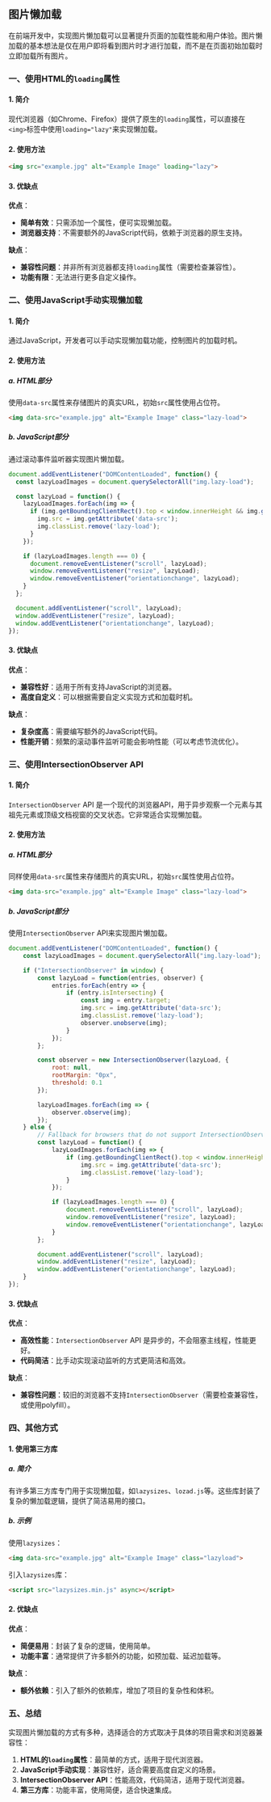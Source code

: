 ## 图片懒加载

在前端开发中，实现图片懒加载可以显著提升页面的加载性能和用户体验。图片懒加载的基本想法是仅在用户即将看到图片时才进行加载，而不是在页面初始加载时立即加载所有图片。

### 一、使用HTML的`loading`属性

#### 1. 简介

现代浏览器（如Chrome、Firefox）提供了原生的`loading`属性，可以直接在`<img>`标签中使用`loading="lazy"`来实现懒加载。

#### 2. 使用方法

```html
<img src="example.jpg" alt="Example Image" loading="lazy">
```

#### 3. 优缺点

**优点**：

- **简单有效**：只需添加一个属性，便可实现懒加载。
- **浏览器支持**：不需要额外的JavaScript代码，依赖于浏览器的原生支持。

**缺点**：

- **兼容性问题**：并非所有浏览器都支持`loading`属性（需要检查兼容性）。
- **功能有限**：无法进行更多自定义操作。

### 二、使用JavaScript手动实现懒加载

#### 1. 简介

通过JavaScript，开发者可以手动实现懒加载功能，控制图片的加载时机。

#### 2. 使用方法

##### a. HTML部分

使用`data-src`属性来存储图片的真实URL，初始`src`属性使用占位符。

```html
<img data-src="example.jpg" alt="Example Image" class="lazy-load">
```

##### b. JavaScript部分

通过滚动事件监听器实现图片懒加载。

```javascript
document.addEventListener("DOMContentLoaded", function() {
  const lazyLoadImages = document.querySelectorAll("img.lazy-load");

  const lazyLoad = function() {
    lazyLoadImages.forEach(img => {
      if (img.getBoundingClientRect().top < window.innerHeight && img.getBoundingClientRect().bottom > 0) {
        img.src = img.getAttribute('data-src');
        img.classList.remove('lazy-load');
      }
    });

    if (lazyLoadImages.length === 0) {
      document.removeEventListener("scroll", lazyLoad);
      window.removeEventListener("resize", lazyLoad);
      window.removeEventListener("orientationchange", lazyLoad);
    }
  };

  document.addEventListener("scroll", lazyLoad);
  window.addEventListener("resize", lazyLoad);
  window.addEventListener("orientationchange", lazyLoad);
});
```

#### 3. 优缺点

**优点**：

- **兼容性好**：适用于所有支持JavaScript的浏览器。
- **高度自定义**：可以根据需要自定义实现方式和加载时机。

**缺点**：

- **复杂度高**：需要编写额外的JavaScript代码。
- **性能开销**：频繁的滚动事件监听可能会影响性能（可以考虑节流优化）。

### 三、使用IntersectionObserver API

#### 1. 简介

`IntersectionObserver` API 是一个现代的浏览器API，用于异步观察一个元素与其祖先元素或顶级文档视窗的交叉状态。它非常适合实现懒加载。

#### 2. 使用方法

##### a. HTML部分

同样使用`data-src`属性来存储图片的真实URL，初始`src`属性使用占位符。

```html
<img data-src="example.jpg" alt="Example Image" class="lazy-load">
```

##### b. JavaScript部分

使用`IntersectionObserver` API来实现图片懒加载。

```javascript
document.addEventListener("DOMContentLoaded", function() {
    const lazyLoadImages = document.querySelectorAll("img.lazy-load");

    if ("IntersectionObserver" in window) {
        const lazyLoad = function(entries, observer) {
            entries.forEach(entry => {
                if (entry.isIntersecting) {
                    const img = entry.target;
                    img.src = img.getAttribute('data-src');
                    img.classList.remove('lazy-load');
                    observer.unobserve(img);
                }
            });
        };

        const observer = new IntersectionObserver(lazyLoad, {
            root: null,
            rootMargin: "0px",
            threshold: 0.1
        });

        lazyLoadImages.forEach(img => {
            observer.observe(img);
        });
    } else {
        // Fallback for browsers that do not support IntersectionObserver
        const lazyLoad = function() {
            lazyLoadImages.forEach(img => {
                if (img.getBoundingClientRect().top < window.innerHeight && img.getBoundingClientRect().bottom > 0) {
                    img.src = img.getAttribute('data-src');
                    img.classList.remove('lazy-load');
                }
            });

            if (lazyLoadImages.length === 0) {
                document.removeEventListener("scroll", lazyLoad);
                window.removeEventListener("resize", lazyLoad);
                window.removeEventListener("orientationchange", lazyLoad);
            }
        };

        document.addEventListener("scroll", lazyLoad);
        window.addEventListener("resize", lazyLoad);
        window.addEventListener("orientationchange", lazyLoad);
    }
});
```

#### 3. 优缺点

**优点**：

- **高效性能**：`IntersectionObserver` API 是异步的，不会阻塞主线程，性能更好。
- **代码简洁**：比手动实现滚动监听的方式更简洁和高效。

**缺点**：

- **兼容性问题**：较旧的浏览器不支持`IntersectionObserver`（需要检查兼容性，或使用polyfill）。

### 四、其他方式

#### 1. 使用第三方库

##### a. 简介

有许多第三方库专门用于实现懒加载，如`lazysizes`、`lozad.js`等。这些库封装了复杂的懒加载逻辑，提供了简洁易用的接口。

##### b. 示例

使用`lazysizes`：

```html
<img data-src="example.jpg" alt="Example Image" class="lazyload">
```

引入`lazysizes`库：

```html
<script src="lazysizes.min.js" async></script>
```

#### 2. 优缺点

**优点**：

- **简便易用**：封装了复杂的逻辑，使用简单。
- **功能丰富**：通常提供了许多额外的功能，如预加载、延迟加载等。

**缺点**：

- **额外依赖**：引入了额外的依赖库，增加了项目的复杂性和体积。

### 五、总结

实现图片懒加载的方式有多种，选择适合的方式取决于具体的项目需求和浏览器兼容性：

1. **HTML的`loading`属性**：最简单的方式，适用于现代浏览器。
2. **JavaScript手动实现**：兼容性好，适合需要高度自定义的场景。
3. **IntersectionObserver API**：性能高效，代码简洁，适用于现代浏览器。
4. **第三方库**：功能丰富，使用简便，适合快速集成。
